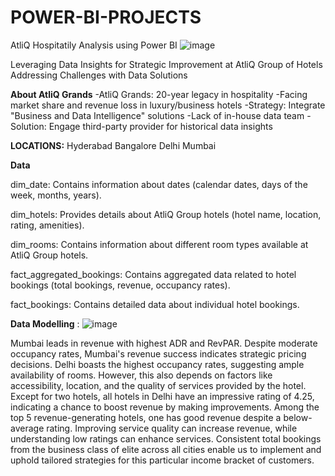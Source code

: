 # POWER-BI-PROJECTS
AtliQ Hospitatily Analysis using Power BI 
![image](https://github.com/ShruthiKatkam/POWER-BI-PROJECTS/assets/160384599/e4301ddf-c76d-466d-b29c-ffc9de79fb36)

Leveraging Data Insights for Strategic Improvement at AtliQ Group of Hotels
Addressing Challenges with Data Solutions

**About AtliQ Grands**
-AtliQ Grands: 20-year legacy in hospitality
-Facing market share and revenue loss in luxury/business hotels
-Strategy: Integrate "Business and Data Intelligence" solutions 
-Lack of in-house data team
-Solution: Engage third-party provider for historical data insights

**LOCATIONS:**
Hyderabad
Bangalore
Delhi
Mumbai

**Data**

dim_date: Contains information about dates (calendar dates, days of the week, months, years).

dim_hotels: Provides details about AtliQ Group hotels (hotel name, location, rating, amenities).

dim_rooms: Contains information about different room types available at AtliQ Group hotels.

fact_aggregated_bookings: Contains aggregated data related to hotel bookings (total bookings, revenue, occupancy rates).

fact_bookings: Contains detailed data about individual hotel bookings.

**Data Modelling** :
![image](https://github.com/ShruthiKatkam/POWER-BI-PROJECTS/assets/160384599/4a463cf6-dbdd-4a8d-9f94-4e5b9879b912)

Mumbai leads in revenue with highest ADR and RevPAR. Despite moderate occupancy rates, Mumbai's revenue success indicates strategic pricing decisions.
Delhi boasts the highest occupancy rates, suggesting ample availability of rooms. However, this also depends on factors like accessibility, location, and the quality of services provided by the hotel.
Except for two hotels, all hotels in Delhi have an impressive rating of 4.25, indicating a chance to boost revenue by making improvements.
Among the top 5 revenue-generating hotels, one has good revenue despite a below-average rating. Improving service quality can increase revenue, while understanding low ratings can enhance services.
Consistent total bookings from the business class of elite across all cities enable us to implement and uphold tailored strategies for this particular income bracket of customers.








